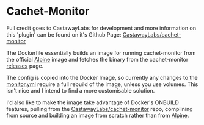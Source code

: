 # Cachet-Monitor
Full credit goes to CastawayLabs for development and more information on this
'plugin' can be found on it's Github Page: [CastawayLabs/cachet-monitor]

The Dockerfile essentially builds an image for running cachet-monitor from the
official [Alpine] image and fetches the binary from the cachet-monitor [releases] page.

The config is copied into the Docker Image, so currently any changes to the [monitor.yml]
require a full rebuild of the image, unless you use volumes.
This isn't nice and I intend to find a more customisable solution.

I'd also like to make the image take advantage of Docker's ONBUILD features,
pulling from the [CastawayLabs/cachet-monitor] repo, complining from source and
building an image from scratch rather than from [Alpine].

[CastawayLabs/cachet-monitor]: https://github.com/CastawayLabs/cachet-monitor
[Alpine]: https://hub.docker.com/_/alpine/
[releases]: https://github.com/CastawayLabs/cachet-monitor/releases
[monitor.yml]: ./monitor.yml
